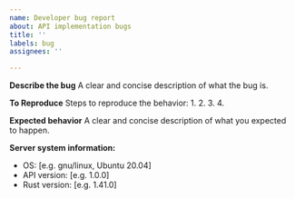 ```yaml
---
name: Developer bug report
about: API implementation bugs
title: ''
labels: bug
assignees: ''

---
```


**Describe the bug**
A clear and concise description of what the bug is.

**To Reproduce**
Steps to reproduce the behavior:
1.
2.
3.
4.

**Expected behavior**
A clear and concise description of what you expected to happen.

**Server system information:**
 - OS: [e.g. gnu/linux, Ubuntu 20.04]
 - API version: [e.g. 1.0.0]
 - Rust version: [e.g. 1.41.0]
